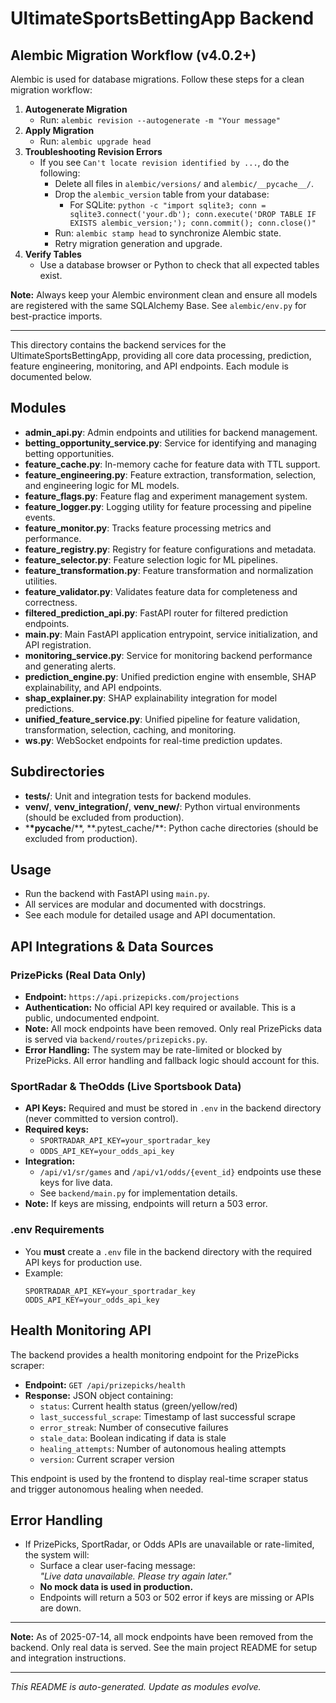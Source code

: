# UltimateSportsBettingApp Backend

## Alembic Migration Workflow (v4.0.2+)

Alembic is used for database migrations. Follow these steps for a clean migration workflow:

1. **Autogenerate Migration**
   - Run: `alembic revision --autogenerate -m "Your message"`
2. **Apply Migration**
   - Run: `alembic upgrade head`
3. **Troubleshooting Revision Errors**
   - If you see `Can't locate revision identified by ...`, do the following:
     - Delete all files in `alembic/versions/` and `alembic/__pycache__/`.
     - Drop the `alembic_version` table from your database:
       - For SQLite: `python -c "import sqlite3; conn = sqlite3.connect('your.db'); conn.execute('DROP TABLE IF EXISTS alembic_version;'); conn.commit(); conn.close()"`
     - Run: `alembic stamp head` to synchronize Alembic state.
     - Retry migration generation and upgrade.
4. **Verify Tables**
   - Use a database browser or Python to check that all expected tables exist.

**Note:** Always keep your Alembic environment clean and ensure all models are registered with the same SQLAlchemy Base. See `alembic/env.py` for best-practice imports.

---

This directory contains the backend services for the UltimateSportsBettingApp, providing all core data processing, prediction, feature engineering, monitoring, and API endpoints. Each module is documented below.

## Modules

- **admin_api.py**: Admin endpoints and utilities for backend management.
- **betting_opportunity_service.py**: Service for identifying and managing betting opportunities.
- **feature_cache.py**: In-memory cache for feature data with TTL support.
- **feature_engineering.py**: Feature extraction, transformation, selection, and engineering logic for ML models.
- **feature_flags.py**: Feature flag and experiment management system.
- **feature_logger.py**: Logging utility for feature processing and pipeline events.
- **feature_monitor.py**: Tracks feature processing metrics and performance.
- **feature_registry.py**: Registry for feature configurations and metadata.
- **feature_selector.py**: Feature selection logic for ML pipelines.
- **feature_transformation.py**: Feature transformation and normalization utilities.
- **feature_validator.py**: Validates feature data for completeness and correctness.
- **filtered_prediction_api.py**: FastAPI router for filtered prediction endpoints.
- **main.py**: Main FastAPI application entrypoint, service initialization, and API registration.
- **monitoring_service.py**: Service for monitoring backend performance and generating alerts.
- **prediction_engine.py**: Unified prediction engine with ensemble, SHAP explainability, and API endpoints.
- **shap_explainer.py**: SHAP explainability integration for model predictions.
- **unified_feature_service.py**: Unified pipeline for feature validation, transformation, selection, caching, and monitoring.
- **ws.py**: WebSocket endpoints for real-time prediction updates.

## Subdirectories

- **tests/**: Unit and integration tests for backend modules.
- **venv/**, **venv_integration/**, **venv_new/**: Python virtual environments (should be excluded from production).
- \***\*pycache**/**, **.pytest_cache/\*\*: Python cache directories (should be excluded from production).

## Usage

- Run the backend with FastAPI using `main.py`.
- All services are modular and documented with docstrings.
- See each module for detailed usage and API documentation.

## API Integrations & Data Sources

### PrizePicks (Real Data Only)

- **Endpoint:** `https://api.prizepicks.com/projections`
- **Authentication:** No official API key required or available. This is a public, undocumented endpoint.
- **Note:** All mock endpoints have been removed. Only real PrizePicks data is served via `backend/routes/prizepicks.py`.
- **Error Handling:** The system may be rate-limited or blocked by PrizePicks. All error handling and fallback logic should account for this.

### SportRadar & TheOdds (Live Sportsbook Data)

- **API Keys:** Required and must be stored in `.env` in the backend directory (never committed to version control).
- **Required keys:**
  - `SPORTRADAR_API_KEY=your_sportradar_key`
  - `ODDS_API_KEY=your_odds_api_key`
- **Integration:**
  - `/api/v1/sr/games` and `/api/v1/odds/{event_id}` endpoints use these keys for live data.
  - See `backend/main.py` for implementation details.
- **Note:** If keys are missing, endpoints will return a 503 error.

### .env Requirements

- You **must** create a `.env` file in the backend directory with the required API keys for production use.
- Example:
  ```
  SPORTRADAR_API_KEY=your_sportradar_key
  ODDS_API_KEY=your_odds_api_key
  ```

## Health Monitoring API

The backend provides a health monitoring endpoint for the PrizePicks scraper:

- **Endpoint:** `GET /api/prizepicks/health`
- **Response:** JSON object containing:
  - `status`: Current health status (green/yellow/red)
  - `last_successful_scrape`: Timestamp of last successful scrape
  - `error_streak`: Number of consecutive failures
  - `stale_data`: Boolean indicating if data is stale
  - `healing_attempts`: Number of autonomous healing attempts
  - `version`: Current scraper version

This endpoint is used by the frontend to display real-time scraper status and trigger autonomous healing when needed.

## Error Handling

- If PrizePicks, SportRadar, or Odds APIs are unavailable or rate-limited, the system will:
  - Surface a clear user-facing message:  
    _"Live data unavailable. Please try again later."_
  - **No mock data is used in production.**
  - Endpoints will return a 503 or 502 error if keys are missing or APIs are down.

---

**Note:** As of 2025-07-14, all mock endpoints have been removed from the backend. Only real data is served. See the main project README for setup and integration instructions.

---

_This README is auto-generated. Update as modules evolve._

